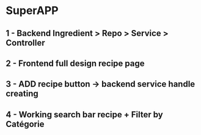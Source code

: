 # SuperAPP

## 1 - Backend Ingredient > Repo > Service > Controller 
## 2 - Frontend full design recipe page 
## 3 - ADD recipe button -> backend service handle creating 
## 4 - Working search bar recipe + Filter by Catégorie 
